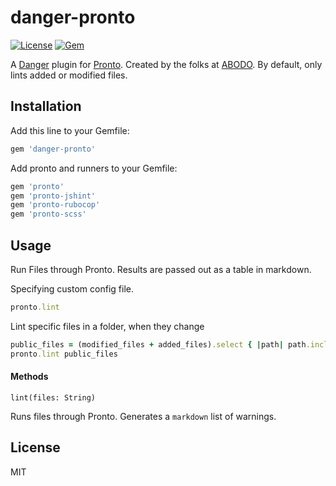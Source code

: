 # danger-pronto

[![License](http://img.shields.io/badge/license-MIT-green.svg?style=flat)](LICENSE.txt)
[![Gem](https://img.shields.io/gem/v/danger-pronto.svg?style=flat)](https://rubygems.org/gems/danger-pronto)

A [Danger](https://github.com/danger/danger) plugin for [Pronto](https://github.com/mmozuras/pronto).
Created by the folks at [ABODO](https://www.abodo.com). By default, only lints added or modified files.

## Installation

Add this line to your Gemfile:

```rb
gem 'danger-pronto'
```

Add pronto and runners to your Gemfile:

```rb
gem 'pronto'
gem 'pronto-jshint'
gem 'pronto-rubocop'
gem 'pronto-scss'
```

## Usage

Run Files through Pronto.
Results are passed out as a table in markdown.


Specifying custom config file.
```ruby
pronto.lint
```

Lint specific files in a folder, when they change
```ruby
public_files = (modified_files + added_files).select { |path| path.include?("/public/") }
pronto.lint public_files
```

#### Methods


`lint(files: String)`

 Runs files through Pronto. Generates a `markdown` list of warnings.



## License

MIT
